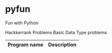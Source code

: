 # pyfun
Fun with Python

Hackkerrank Problems
Basic Data Type problems


| Program name  | Description |
| ------------- | ------------- |
